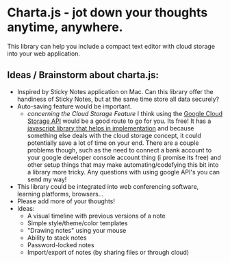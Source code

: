 # Charta.js - jot down your thoughts anytime, anywhere.

This library can help you include a compact text editor with cloud storage into your web application.

## Ideas / Brainstorm about charta.js:
* Inspired by Sticky Notes application on Mac. Can this library offer the handiness of Sticky Notes, but at the same time store all data securely?
* Auto-saving feature would be important.
  * *concerning the Cloud Storage Feature* I think using the [Google Cloud Storage API](https://cloud.google.com/storage/docs/apis) would be a good route to go for you. Its free! It has a [javascript library that helps in implementation](https://github.com/googleapis/nodejs-storage) and because something else deals with the cloud storage concept, it could potentially save a lot of time on your end. There are a couple problems though, such as the need to connect a bank account to your google developer console account thing (i promise its free) and other setup things that may make automating/codefying this bit into a library more tricky. Any questions with using google API's you can send my way!
* This library could be integrated into web conferencing software, learning platforms, browsers...
* Please add more of your thoughts!  
* Ideas:
  * A visual timeline with previous versions of a note
  * Simple style/theme/color templates
  * "Drawing notes" using your mouse
  * Ability to stack notes
  * Password-locked notes
  * Import/export of notes (by sharing files or through cloud)
